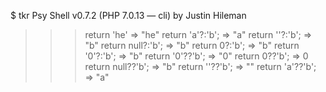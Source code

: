 $ tkr
Psy Shell v0.7.2 (PHP 7.0.13 — cli) by Justin Hileman
>>> return 'he'
=> "he"
>>> return 'a'?:'b';
=> "a"
>>> return ''?:'b';
=> "b"
>>> return null?:'b';
=> "b"
>>> return 0?:'b';
=> "b"
>>> return '0'?:'b';
=> "b"
>>> return '0'??'b';
=> "0"
>>> return 0??'b';
=> 0
>>> return null??'b';
=> "b"
>>> return ''??'b';
=> ""
>>> return 'a'??'b';
=> "a"
 
